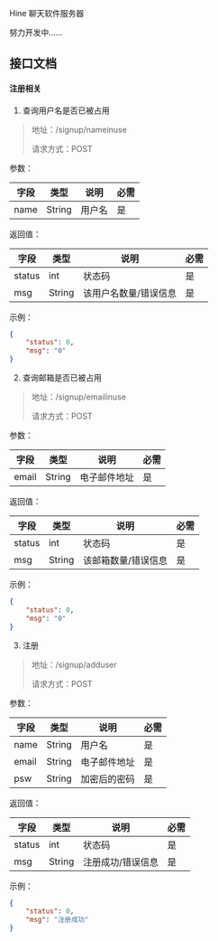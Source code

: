 Hine 聊天软件服务器

努力开发中......

## 接口文档
#### 注册相关
1. 查询用户名是否已被占用
> 地址：/signup/nameinuse
>
> 请求方式：POST

参数：

| 字段 | 类型   | 说明   | 必需 |
| ---- | ------ | ------ | ---- |
| name | String | 用户名 | 是   |

返回值：

| 字段   | 类型   | 说明                  | 必需 |
| ------ | ------ | --------------------- | ---- |
| status | int    | 状态码                | 是   |
| msg    | String | 该用户名数量/错误信息 | 是   |

示例：

```json
{
    "status": 0,
    "msg": "0"
}
```

2. 查询邮箱是否已被占用

> 地址：/signup/emailinuse
>
> 请求方式：POST

参数：

| 字段  | 类型   | 说明         | 必需 |
| ----- | ------ | ------------ | ---- |
| email | String | 电子邮件地址 | 是   |

返回值：

| 字段   | 类型   | 说明                | 必需 |
| ------ | ------ | ------------------- | ---- |
| status | int    | 状态码              | 是   |
| msg    | String | 该邮箱数量/错误信息 | 是   |

示例：

```json
{
    "status": 0,
    "msg": "0"
}
```

3. 注册

> 地址：/signup/adduser
>
> 请求方式：POST

参数：

| 字段  | 类型   | 说明         | 必需 |
| ----- | ------ | ------------ | ---- |
| name  | String | 用户名       | 是   |
| email | String | 电子邮件地址 | 是   |
| psw   | String | 加密后的密码 | 是   |

返回值：

| 字段   | 类型   | 说明              | 必需 |
| ------ | ------ | ----------------- | ---- |
| status | int    | 状态码            | 是   |
| msg    | String | 注册成功/错误信息 | 是   |

示例：

```json
{
    "status": 0,
    "msg": "注册成功"
}
```

